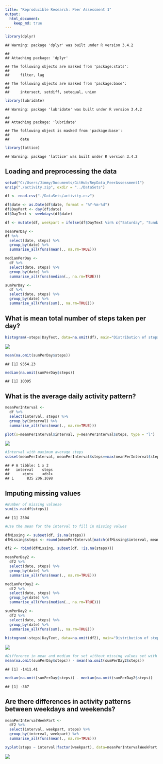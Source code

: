 ```yaml
---
title: "Reproducible Research: Peer Assessment 1"
output: 
  html_document:
    keep_md: true
---
```


```r
library(dplyr)
```

```
## Warning: package 'dplyr' was built under R version 3.4.2
```

```
## 
## Attaching package: 'dplyr'
```

```
## The following objects are masked from 'package:stats':
## 
##     filter, lag
```

```
## The following objects are masked from 'package:base':
## 
##     intersect, setdiff, setequal, union
```

```r
library(lubridate)
```

```
## Warning: package 'lubridate' was built under R version 3.4.2
```

```
## 
## Attaching package: 'lubridate'
```

```
## The following object is masked from 'package:base':
## 
##     date
```

```r
library(lattice)
```

```
## Warning: package 'lattice' was built under R version 3.4.2
```

## Loading and preprocessing the data

```r
setwd("C:/Users/Jimmy/Documents/GitHub/RepData_PeerAssessment1")
unzip("./activity.zip", exdir = "../DataSets")

df <- read.csv("./DataSets/activity.csv")

df$date <- as.Date(df$date, format = "%Y-%m-%d")
df$DayPart <- day(df$date)
df$DayText <- weekdays(df$date)

df <- mutate(df, weekpart = ifelse(df$DayText %in% c("Saturday", "Sunday") , "Weekend", "Weekday"))

meanPerDay <-
df %>%
  select(date, steps) %>%
  group_by(date) %>%
  summarise_all(funs(mean(., na.rm=TRUE)))

medianPerDay <-
  df %>%
  select(date, steps) %>%
  group_by(date) %>%
  summarise_all(funs(median(., na.rm=TRUE)))

sumPerDay <-
  df %>%
  select(date, steps) %>%
  group_by(date) %>%
  summarise_all(funs(sum(., na.rm=TRUE)))
```

## What is mean total number of steps taken per day?


```r
histogram(~steps|DayText, data=na.omit(df), main="Distribution of steps by day of week")
```

![](PA1_template_files/figure-html/unnamed-chunk-3-1.png)<!-- -->

```r
mean(na.omit(sumPerDay$steps))
```

```
## [1] 9354.23
```

```r
median(na.omit(sumPerDay$steps))
```

```
## [1] 10395
```

## What is the average daily activity pattern?

```r
meanPerInterval <-
  df %>%
  select(interval, steps) %>%
  group_by(interval) %>%
  summarise_all(funs(mean(., na.rm=TRUE)))

plot(x=meanPerInterval$interval, y=meanPerInterval$steps, type = "l")
```

![](PA1_template_files/figure-html/unnamed-chunk-4-1.png)<!-- -->

```r
#Interval with maximum average steps
subset(meanPerInterval, meanPerInterval$steps==max(meanPerInterval$steps))
```

```
## # A tibble: 1 x 2
##   interval    steps
##      <int>    <dbl>
## 1      835 206.1698
```

## Imputing missing values

```r
#Number of missing valuese
sum(is.na(df$steps))
```

```
## [1] 2304
```

```r
#Use the mean for the interval to fill in missing values

dfMissing <- subset(df, is.na(steps))
dfMissing$steps <- round(meanPerInterval[match(dfMissing$interval, meanPerInterval$interval),2])$steps

df2 <- rbind(dfMissing, subset(df, !is.na(steps)))

meanPerDay2 <-
  df2 %>%
  select(date, steps) %>%
  group_by(date) %>%
  summarise_all(funs(mean(., na.rm=TRUE)))

medianPerDay2 <-
  df2 %>%
  select(date, steps) %>%
  group_by(date) %>%
  summarise_all(funs(median(., na.rm=TRUE)))

sumPerDay2 <-
  df2 %>%
  select(date, steps) %>%
  group_by(date) %>%
  summarise_all(funs(sum(., na.rm=TRUE)))
  
histogram(~steps|DayText, data=na.omit(df2), main="Distribution of steps by day of week")
```

![](PA1_template_files/figure-html/unnamed-chunk-5-1.png)<!-- -->

```r
#Difference in mean and median for set without missing values set with imputed missing values
mean(na.omit(sumPerDay$steps)) - mean(na.omit(sumPerDay2$steps))
```

```
## [1] -1411.41
```

```r
median(na.omit(sumPerDay$steps)) - median(na.omit(sumPerDay2$steps))
```

```
## [1] -367
```


## Are there differences in activity patterns between weekdays and weekends?

```r
meanPerIntervalWeekPart <-
  df2 %>%
  select(interval, weekpart, steps) %>%
  group_by(interval, weekpart) %>%
  summarise_all(funs(mean(., na.rm=TRUE)))

xyplot(steps ~ interval|factor(weekpart), data=meanPerIntervalWeekPart, type="l")
```

![](PA1_template_files/figure-html/unnamed-chunk-6-1.png)<!-- -->

